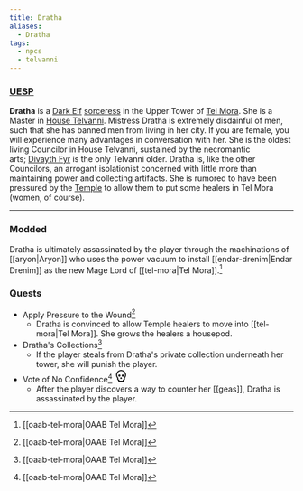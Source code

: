 ```yaml
---
title: Dratha
aliases:
  - Dratha
tags:
  - npcs
  - telvanni
---
```

### [UESP](https://en.uesp.net/wiki/Morrowind:Dratha)
**Dratha** is a [Dark Elf](https://en.uesp.net/wiki/Morrowind:Dark_Elf "Morrowind:Dark Elf") [sorceress](https://en.uesp.net/wiki/Morrowind:Sorcerer) in the Upper Tower of [Tel Mora](https://en.uesp.net/wiki/Morrowind:Tel_Mora "Morrowind:Tel Mora"). She is a Master in [House Telvanni](https://en.uesp.net/wiki/Morrowind:House_Telvanni "Morrowind:House Telvanni"). Mistress Dratha is extremely disdainful of men, such that she has banned men from living in her city. If you are female, you will experience many advantages in conversation with her. She is the oldest living Councilor in House Telvanni, sustained by the necromantic arts; [Divayth Fyr](https://en.uesp.net/wiki/Morrowind:Divayth_Fyr "Morrowind:Divayth Fyr") is the only Telvanni older. Dratha is, like the other Councilors, an arrogant isolationist concerned with little more than maintaining power and collecting artifacts. She is rumored to have been pressured by the [Temple](https://en.uesp.net/wiki/Morrowind:Tribunal_Temple "Morrowind:Tribunal Temple") to allow them to put some healers in Tel Mora (women, of course).

***
### Modded
Dratha is ultimately assassinated by the player through the machinations of [[aryon|Aryon]] who uses the power vacuum to install [[endar-drenim|Endar Drenim]] as the new Mage Lord of [[tel-mora|Tel Mora]].[^1]
### Quests
* Apply Pressure to the Wound[^1]
	* Dratha is convinced to allow Temple healers to move into [[tel-mora|Tel Mora]]. She grows the healers a housepod.
* Dratha's Collections[^1]
	* If the player steals from Dratha's private collection underneath her tower, she will punish the player.
* Vote of No Confidence[^1] <svg xmlns="http://www.w3.org/2000/svg" width="24" height="24" viewBox="0 0 24 24" fill="none" stroke="currentColor" stroke-width="2" stroke-linecap="round" stroke-linejoin="round" class="lucide lucide-skull"><circle cx="9" cy="12" r="1"/><circle cx="15" cy="12" r="1"/><path d="M8 20v2h8v-2"/><path d="m12.5 17-.5-1-.5 1h1z"/><path d="M16 20a2 2 0 0 0 1.56-3.25 8 8 0 1 0-11.12 0A2 2 0 0 0 8 20"/></svg>
	* After the player discovers a way to counter her [[geas]], Dratha is assassinated by the player.

[^1]: [[oaab-tel-mora|OAAB Tel Mora]]